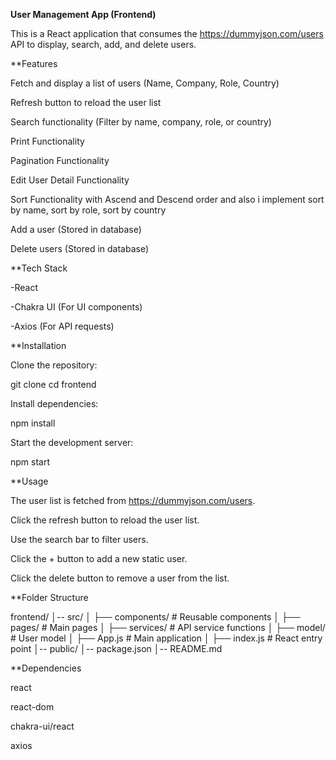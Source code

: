**User Management App (Frontend)**

This is a React application that consumes the https://dummyjson.com/users API to display, search, add, and delete users.

**Features

Fetch and display a list of users (Name, Company, Role, Country)

Refresh button to reload the user list

Search functionality (Filter by name, company, role, or country)

Print Functionality

Pagination Functionality

Edit User Detail Functionality

Sort Functionality with Ascend and Descend order and also i implement sort by name, sort by role, sort by country

Add a user (Stored in database)

Delete users (Stored in database)

**Tech Stack

-React

-Chakra UI (For UI components)

-Axios (For API requests)

**Installation

Clone the repository:

git clone <your-repo-link>
cd frontend

Install dependencies:

npm install

Start the development server:

npm start

**Usage

The user list is fetched from https://dummyjson.com/users.

Click the refresh button to reload the user list.

Use the search bar to filter users.

Click the + button to add a new static user.

Click the delete button to remove a user from the list.

**Folder Structure

frontend/
│-- src/
│   ├── components/       # Reusable components
│   ├── pages/            # Main pages
│   ├── services/         # API service functions
│   ├── model/            # User model
│   ├── App.js            # Main application
│   ├── index.js          # React entry point
│-- public/
│-- package.json
│-- README.md

**Dependencies

react

react-dom

chakra-ui/react

axios